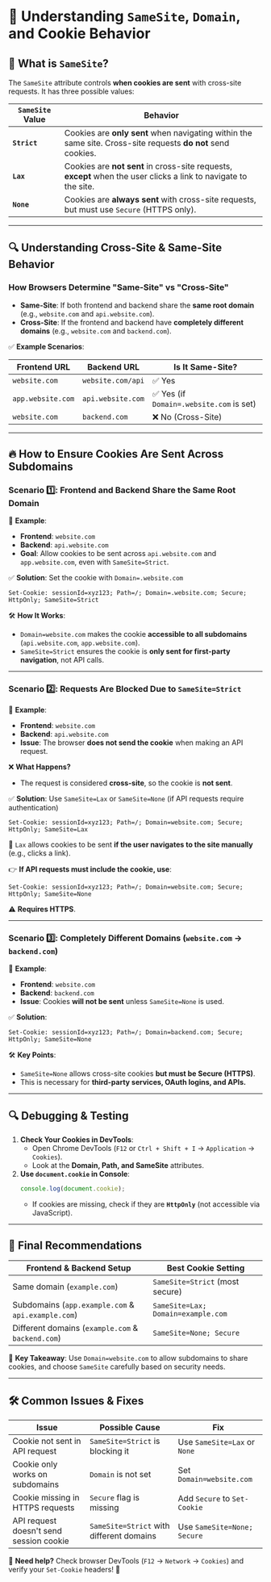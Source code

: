 # 🍪 Understanding `SameSite`, `Domain`, and Cookie Behavior

## 🔹 What is `SameSite`?
The `SameSite` attribute controls **when cookies are sent** with cross-site requests. It has three possible values:

| `SameSite` Value | Behavior |
|------------------|----------|
| **`Strict`** | Cookies are **only sent** when navigating within the same site. Cross-site requests **do not** send cookies. |
| **`Lax`** | Cookies are **not sent** in cross-site requests, **except** when the user clicks a link to navigate to the site. |
| **`None`** | Cookies are **always sent** with cross-site requests, but must use `Secure` (HTTPS only). |

---

## 🔍 **Understanding Cross-Site & Same-Site Behavior**
### **How Browsers Determine "Same-Site" vs "Cross-Site"**
- **Same-Site**: If both frontend and backend share the **same root domain** (e.g., `website.com` and `api.website.com`).
- **Cross-Site**: If the frontend and backend have **completely different domains** (e.g., `website.com` and `backend.com`).

✅ **Example Scenarios**:

| **Frontend URL** | **Backend URL** | **Is It Same-Site?** |
|------------------|----------------|----------------------|
| `website.com` | `website.com/api` | ✅ Yes |
| `app.website.com` | `api.website.com` | ✅ Yes (if `Domain=.website.com` is set) |
| `website.com` | `backend.com` | ❌ No (Cross-Site) |

---

## 🔥 **How to Ensure Cookies Are Sent Across Subdomains**

### **Scenario 1️⃣: Frontend and Backend Share the Same Root Domain**

🔹 **Example**:
- **Frontend**: `website.com`
- **Backend**: `api.website.com`
- **Goal**: Allow cookies to be sent across `api.website.com` and `app.website.com`, even with `SameSite=Strict`.

✅ **Solution**: Set the cookie with `Domain=.website.com`
```http
Set-Cookie: sessionId=xyz123; Path=/; Domain=.website.com; Secure; HttpOnly; SameSite=Strict
```

🛠 **How It Works**:
- `Domain=website.com` makes the cookie **accessible to all subdomains** (`api.website.com`, `app.website.com`).
- `SameSite=Strict` ensures the cookie is **only sent for first-party navigation**, not API calls.

---

### **Scenario 2️⃣: Requests Are Blocked Due to `SameSite=Strict`**

🔹 **Example**:
- **Frontend**: `website.com`
- **Backend**: `api.website.com`
- **Issue**: The browser **does not send the cookie** when making an API request.

❌ **What Happens?**
- The request is considered **cross-site**, so the cookie is **not sent**.

✅ **Solution**: Use `SameSite=Lax` or `SameSite=None` (if API requests require authentication)
```http
Set-Cookie: sessionId=xyz123; Path=/; Domain=website.com; Secure; HttpOnly; SameSite=Lax
```
🔹 `Lax` allows cookies to be sent **if the user navigates to the site manually** (e.g., clicks a link).

👉 **If API requests must include the cookie, use**:
```http
Set-Cookie: sessionId=xyz123; Path=/; Domain=website.com; Secure; HttpOnly; SameSite=None
```
⚠️ **Requires HTTPS**.

---

### **Scenario 3️⃣: Completely Different Domains (`website.com` → `backend.com`)**

🔹 **Example**:
- **Frontend**: `website.com`
- **Backend**: `backend.com`
- **Issue**: Cookies **will not be sent** unless `SameSite=None` is used.

✅ **Solution**:
```http
Set-Cookie: sessionId=xyz123; Path=/; Domain=backend.com; Secure; HttpOnly; SameSite=None
```
🛠 **Key Points**:
- `SameSite=None` allows cross-site cookies **but must be Secure (HTTPS)**.
- This is necessary for **third-party services, OAuth logins, and APIs.**

---

## 🔍 **Debugging & Testing**
1. **Check Your Cookies in DevTools**:  
   - Open Chrome DevTools (`F12` or `Ctrl + Shift + I` → `Application` → `Cookies`).
   - Look at the **Domain, Path, and SameSite** attributes.
2. **Use `document.cookie` in Console**:  
   ```js
   console.log(document.cookie);
   ```
   - If cookies are missing, check if they are **`HttpOnly`** (not accessible via JavaScript).

---

## 🚀 **Final Recommendations**
| Frontend & Backend Setup | Best Cookie Setting |
|------------------------------|--------------------------|
| Same domain (`example.com`) | `SameSite=Strict` (most secure) |
| Subdomains (`app.example.com` & `api.example.com`) | `SameSite=Lax; Domain=example.com` |
| Different domains (`example.com` & `backend.com`) | `SameSite=None; Secure` |

🔹 **Key Takeaway**: Use `Domain=website.com` to allow subdomains to share cookies, and choose `SameSite` carefully based on security needs.

---

## 🛠 **Common Issues & Fixes**

| **Issue** | **Possible Cause** | **Fix** |
|-----------|--------------------|---------|
| Cookie not sent in API request | `SameSite=Strict` is blocking it | Use `SameSite=Lax` or `None` |
| Cookie only works on subdomains | `Domain` is not set | Set `Domain=website.com` |
| Cookie missing in HTTPS requests | `Secure` flag is missing | Add `Secure` to `Set-Cookie` |
| API request doesn't send session cookie | `SameSite=Strict` with different domains | Use `SameSite=None; Secure` |

📌 **Need help?** Check browser DevTools (`F12` → `Network` → `Cookies`) and verify your `Set-Cookie` headers! 🚀

